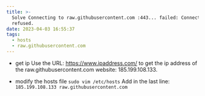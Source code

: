 ```yaml
---
title: >-
  Solve Connecting to raw.githubusercontent.com :443... failed: Connection
  refused.
date: 2023-04-03 16:55:37
tags:
  - hosts
  - raw.githubusercontent.com
---
```

- get ip
Use the URL: https://www.ipaddress.com/ to get the ip address of the raw.githubusercontent.com website: 185.199.108.133.

- modify the hosts file
`sudo vim /etc/hosts`
Add in the last line: `185.199.108.133 raw.githubusercontent.com`
